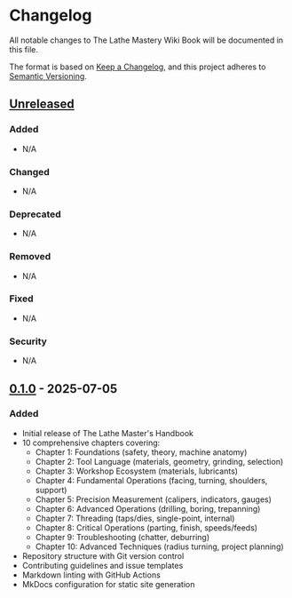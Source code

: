 # Changelog

All notable changes to The Lathe Mastery Wiki Book will be documented in this
file.

The format is based on [Keep a Changelog](https://keepachangelog.com/en/1.0.0/),
and this project adheres to
[Semantic Versioning](https://semver.org/spec/v2.0.0.html).

## [Unreleased]

### Added

- N/A

### Changed

- N/A

### Deprecated

- N/A

### Removed

- N/A

### Fixed

- N/A

### Security

- N/A

## [0.1.0] - 2025-07-05

### Added

- Initial release of The Lathe Master's Handbook
- 10 comprehensive chapters covering:
  - Chapter 1: Foundations (safety, theory, machine anatomy)
  - Chapter 2: Tool Language (materials, geometry, grinding, selection)
  - Chapter 3: Workshop Ecosystem (materials, lubricants)
  - Chapter 4: Fundamental Operations (facing, turning, shoulders, support)
  - Chapter 5: Precision Measurement (calipers, indicators, gauges)
  - Chapter 6: Advanced Operations (drilling, boring, trepanning)
  - Chapter 7: Threading (taps/dies, single-point, internal)
  - Chapter 8: Critical Operations (parting, finish, speeds/feeds)
  - Chapter 9: Troubleshooting (chatter, deburring)
  - Chapter 10: Advanced Techniques (radius turning, project planning)
- Repository structure with Git version control
- Contributing guidelines and issue templates
- Markdown linting with GitHub Actions
- MkDocs configuration for static site generation

[Unreleased]: https://github.com/JoNilsson/lathe-mastery-wikibook/compare/v0.1.0...HEAD
[0.1.0]: https://github.com/JoNilsson/lathe-mastery-wikibook/releases/tag/v0.1.0
